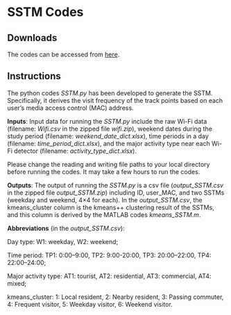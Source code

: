 # SSTM Codes #

## Downloads ##
The codes can be accessed from [here](https://github.com/xic19022/wifi_bj/blob/master/SSTM_codes.zip).

## Instructions ##
The python codes *SSTM.py* has been developed to generate the SSTM. Specifically, it derives the visit frequency of the track points based on each user’s media access control (MAC) address.

**Inputs**: Input data for running the *SSTM.py* include the raw Wi-Fi data (filename: *Wifi.csv* in the zipped file *wifi.zip*), weekend dates during the study period (filename: *weekend_date_dict.xlsx*), time periods in a day (filename: *time_period_dict.xlsx*), and the major activity type near each Wi-Fi detector (filename: *activity_type_dict.xlsx*).

Please change the reading and writing file paths to your local directory before running the codes. It may take a few hours to run the codes.

**Outputs**: The output of running the *SSTM.py* is a csv file (*output_SSTM.csv* in the zipped file *output_SSTM.zip*) including ID, user_MAC, and two SSTMs (weekday and weekend, 4×4 for each). In the *output_SSTM.csv*, the kmeans_cluster column is the kmeans++ clustering result of the SSTMs, and this column is derived by the MATLAB codes *kmeans_SSTM.m*.

**Abbreviations** (in the *output_SSTM.csv*):

Day type: W1: weekday, W2: weekend;

Time period: TP1: 0:00–9:00, TP2: 9:00-20:00, TP3: 20:00–22:00, TP4: 22:00–24:00;

Major activity type: AT1: tourist, AT2: residential, AT3: commercial, AT4: mixed;

kmeans_cluster: 1: Local resident, 2: Nearby resident, 3: Passing commuter, 4: Frequent visitor, 5: Weekday visitor, 6: Weekend visitor.

